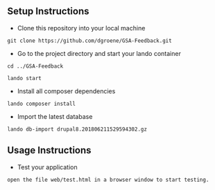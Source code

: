 ## Setup Instructions


* Clone this repository into your local machine
```
git clone https://github.com/dgroene/GSA-Feedback.git
```
* Go to the project directory and start your lando container
```
cd ../GSA-Feedback

lando start
```
* Install all composer dependencies 
```
lando composer install
```
* Import the latest database
```
lando db-import drupal8.201806211529594302.gz
```

## Usage Instructions

* Test your application
```
open the file web/test.html in a browser window to start testing.
```

